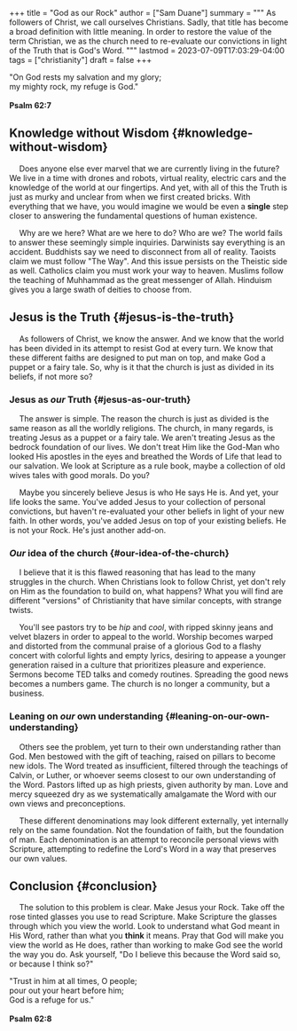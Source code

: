 +++
title = "God as our Rock"
author = ["Sam Duane"]
summary = """
  As followers of Christ, we call ourselves Christians. Sadly, that title has become a broad definition with little
  meaning. In order to restore the value of the term Christian, we as the church need to re-evaluate our convictions in
  light of the Truth that is God's Word.
  """
lastmod = 2023-07-09T17:03:29-04:00
tags = ["christianity"]
draft = false
+++

<div class="verse">

"On God rests my salvation and my glory;<br />
my mighty rock, my refuge is God."<br />
<br />
**Psalm 62:7**<br />

</div>


## Knowledge without Wisdom {#knowledge-without-wisdom}

&emsp; Does anyone else ever marvel that we are currently living in the future?
We live in a time with drones and robots, virtual reality, electric cars and
the knowledge of the world at our fingertips. And yet, with all of this the
Truth is just as murky and unclear from when we first created bricks. With
everything that we have, you would imagine we would be even a **single** step closer
to answering the fundamental questions of human existence.

&emsp; Why are we here? What are we here to do? Who are we? The world
fails to answer these seemingly simple inquiries. Darwinists say everything is an
accident. Buddhists say we need to disconnect from all of reality. Taoists claim
we must follow "The Way". And this issue persists on the Theistic side as well.
Catholics claim you must work your way to heaven. Muslims follow the teaching of
Muhhammad as the great messenger of Allah. Hinduism gives you a large swath of
deities to choose from.


## Jesus is the Truth {#jesus-is-the-truth}

&emsp; As followers of Christ, we know the answer. And we know that the world has
been divided in its attempt to resist God at every turn. We know that these
different faiths are designed to put man on top, and make God a puppet or a
fairy tale. So, why is it that the church is just as divided in its beliefs, if
not more so?


### Jesus as _our_ Truth {#jesus-as-our-truth}

&emsp; The answer is simple. The reason the church is just as divided is
the same reason as all the worldly religions. The church, in many regards, is
treating Jesus as a puppet or a fairy tale. We aren't treating Jesus as the
bedrock foundation of our lives. We don't treat Him like the
God-Man who looked His apostles in the eyes and breathed the Words of Life that
lead to our salvation. We look at Scripture as a rule book, maybe a collection
of old wives tales with good morals. Do you?

&emsp; Maybe you sincerely believe Jesus is who He says He is. And yet, your life looks the same. You've added Jesus to
your collection of personal convictions, but haven't re-evaluated your other beliefs in light of your new faith. In
other words, you've added Jesus on top of your existing beliefs. He is not your Rock. He's just another add-on.


### _Our_ idea of the church {#our-idea-of-the-church}

&emsp; I believe that it is this flawed reasoning that has lead to the many
struggles in the church. When Christians look to follow Christ, yet don't rely
on Him as the foundation to build on, what happens? What you will find are
different "versions" of Christianity that have similar concepts, with strange
twists.

&emsp; You'll see pastors try to be _hip_ and _cool_, with ripped skinny jeans and
velvet blazers in order to appeal to the world. Worship becomes warped and distorted from the
communal praise of a glorious God to a flashy concert with colorful lights and
empty lyrics, desiring to appease a younger generation raised in a culture that
prioritizes pleasure and experience. Sermons become TED talks and comedy
routines. Spreading the good news becomes a numbers game. The church is no
longer a community, but a business.


### Leaning on _our_ own understanding {#leaning-on-our-own-understanding}

&emsp; Others see the problem, yet turn to their own understanding rather than God.
Men bestowed with the gift of teaching, raised on pillars
to become new idols. The Word treated as insufficient, filtered through
the teachings of Calvin, or Luther, or whoever seems closest to our own
understanding of the Word. Pastors lifted up as high priests, given authority by
man. Love and mercy squeezed dry as we systematically amalgamate the Word
with our own views and preconceptions.

&emsp; These different denominations may look different externally, yet
internally rely on the same foundation. Not the foundation of faith, but the
foundation of man. Each denomination is an attempt to reconcile personal views
with Scripture, attempting to redefine the Lord's Word in a way that preserves
our own values.


## Conclusion {#conclusion}

&emsp; The solution to this problem is clear. Make Jesus your Rock. Take off
the rose tinted glasses you use to read Scripture. Make Scripture the glasses
through which you view the world. Look to understand what God meant in His Word,
rather than what you **think** it means. Pray that God will make you view the
world as He does, rather than working to make God see the world the way you do.
Ask yourself, "Do I believe this because the Word said so, or because I think so?"

<div class="verse">

"Trust in him at all times, O people;<br />
pour out your heart before him;<br />
God is a refuge for us."<br />
<br />
**Psalm 62:8**<br />

</div>
